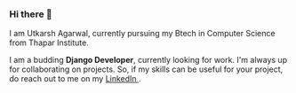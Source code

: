 ### Hi there 👋

<!--
**Utkarsh09102004/Utkarsh09102004** is a ✨ _special_ ✨ repository because its `README.md` (this file) appears on your GitHub profile.

Here are some ideas to get you started:

- 🔭 I’m currently working on ...
- 🌱 I’m currently learning ...
- 👯 I’m looking to collaborate on ...
- 🤔 I’m looking for help with ...
- 💬 Ask me about ...
- 📫 How to reach me: ...
- 😄 Pronouns: ...
- ⚡ Fun fact: ...
-->

I am Utkarsh Agarwal, currently pursuing my Btech in Computer Science from Thapar Institute. 

I am a budding <strong>Django Developer</strong>, currently looking for work. I'm always up for collaborating on projects. So, if my skills can be useful for your project, do reach out to me on my <a href ="https://www.linkedin.com/in/utkarsh-agarwal-054545211/"> LinkedIn </a>.

